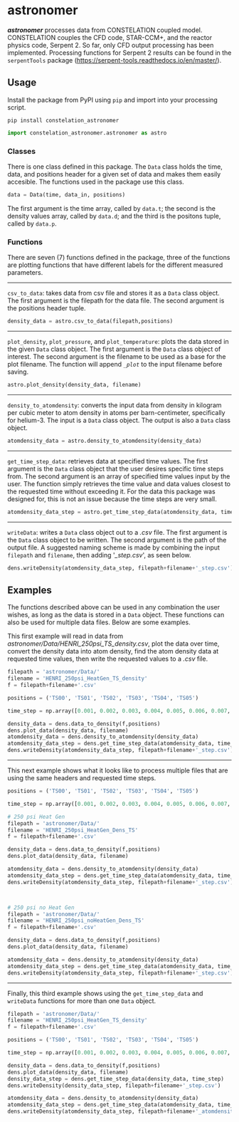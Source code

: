 # astronomer

***astronomer*** processes data from CONSTELATION coupled model. CONSTELATION couples the CFD code, STAR-CCM+, and the reactor physics code, Serpent 2. So far, only CFD output processing has been implemented. Processing functions for Serpent 2 results can be found in the `serpentTools` package (https://serpent-tools.readthedocs.io/en/master/).

## Usage

Install the package from PyPI using `pip` and import into your processing script.

```
pip install constelation_astronomer
```

```python
import constelation_astronomer.astronomer as astro
```

### Classes

There is one class defined in this package. The `Data` class holds the time, data, and positions header for a given set of data and makes them easily accesible. The functions used in the package use this class.
```python
data = Data(time, data_in, positions)
```
The first argument is the time array, called by `data.t`; the second is the density values array, called by `data.d`; and the third is the positons tuple, called by `data.p`.

### Functions

There are seven (7) functions defined in the package, three of the functions are plotting functions that have different labels for the different measured parameters.

---

`csv_to_data`: takes data from csv file and stores it as a `Data` class object. The first argument is the filepath for the data file. The second argument is the positions header tuple.
```python
density_data = astro.csv_to_data(filepath,positions)
```

---
`plot_density`, `plot_pressure`, and `plot_temperature`: plots the data stored in the given `Data` class object. The first argument is the `Data` class object of interest. The second argument is the filename to be used as a base for the plot filename. The function will append *`_plot`* to the input filename before saving.
```python
astro.plot_density(density_data, filename)
```

---
`density_to_atomdensity`: converts the input data from density in kilogram per cubic meter to atom density in atoms per barn-centimeter, specifically for helium-3. The input is a `Data` class object. The output is also a `Data` class object.
```python
atomdensity_data = astro.density_to_atomdensity(density_data)
```

---
`get_time_step_data`: retrieves data at specified time values. The first argument is the `Data` class object that the user desires specific time steps from. The second argument is an array of specified time values input by the user. The function simply retrieves the time value and data values closest to the requested time without exceeding it. For the data this package was designed for, this is not an issue because the time steps are very small.
```python
atomdensity_data_step = astro.get_time_step_data(atomdensity_data, time_step)
```

---
`writeData`: writes a `Data` class object out to a *.csv* file. The first argument is the `Data` class object to be written. The second argument is the path of the output file. A suggested naming scheme is made by combining the input `filepath` and `filename`, then adding '*_step.csv*', as seen below.
```python
dens.writeDensity(atomdensity_data_step, filepath+filename+'_step.csv')
```


## Examples

The functions described above can be used in any combination the user wishes, as long as the data is stored in a `Data` object. These functions can also be used for multiple data files. Below are some examples.


This first example will read in data from *astronomer/Data/HENRI_250psi_TS_density.csv*, plot the data over time, convert the density data into atom density, find the atom density data at requested time values, then write the requested values to a *.csv* file.
```python
filepath = 'astronomer/Data/'
filename = 'HENRI_250psi_HeatGen_TS_density'
f = filepath+filename+'.csv'

positions = ('TS00', 'TS01', 'TS02', 'TS03', 'TS04', 'TS05')

time_step = np.array([0.001, 0.002, 0.003, 0.004, 0.005, 0.006, 0.007, 0.008, 0.009])

density_data = dens.data_to_density(f,positions)
dens.plot_data(density_data, filename)
atomdensity_data = dens.density_to_atomdensity(density_data)
atomdensity_data_step = dens.get_time_step_data(atomdensity_data, time_step)
dens.writeDensity(atomdensity_data_step, filepath+filename+'_step.csv')
```

---
This next example shows what it looks like to process multiple files that are using the same headers and requested time steps.
```python
positions = ('TS00', 'TS01', 'TS02', 'TS03', 'TS04', 'TS05')

time_step = np.array([0.001, 0.002, 0.003, 0.004, 0.005, 0.006, 0.007, 0.008, 0.009])

# 250 psi Heat Gen
filepath = 'astronomer/Data/'
filename = 'HENRI_250psi_HeatGen_Dens_TS'
f = filepath+filename+'.csv'

density_data = dens.data_to_density(f,positions)
dens.plot_data(density_data, filename)

atomdensity_data = dens.density_to_atomdensity(density_data)
atomdensity_data_step = dens.get_time_step_data(atomdensity_data, time_step)
dens.writeDensity(atomdensity_data_step, filepath+filename+'_step.csv')



# 250 psi no Heat Gen
filepath = 'astronomer/Data/'
filename = 'HENRI_250psi_noHeatGen_Dens_TS'
f = filepath+filename+'.csv'

density_data = dens.data_to_density(f,positions)
dens.plot_data(density_data, filename)

atomdensity_data = dens.density_to_atomdensity(density_data)
atomdensity_data_step = dens.get_time_step_data(atomdensity_data, time_step)
dens.writeDensity(atomdensity_data_step, filepath+filename+'_step.csv')
```

---
Finally, this third example shows using the `get_time_step_data` and `writeData` functions for more than one `Data` object.
```python
filepath = 'astronomer/Data/'
filename = 'HENRI_250psi_HeatGen_TS_density'
f = filepath+filename+'.csv'

positions = ('TS00', 'TS01', 'TS02', 'TS03', 'TS04', 'TS05')

time_step = np.array([0.001, 0.002, 0.003, 0.004, 0.005, 0.006, 0.007, 0.008, 0.009])

density_data = dens.data_to_density(f,positions)
dens.plot_data(density_data, filename)
density_data_step = dens.get_time_step_data(density_data, time_step)
dens.writeDensity(density_data_step, filepath+filename+'_step.csv')

atomdensity_data = dens.density_to_atomdensity(density_data)
atomdensity_data_step = dens.get_time_step_data(atomdensity_data, time_step)
dens.writeDensity(atomdensity_data_step, filepath+filename+'_atomdensity_step.csv')
```
